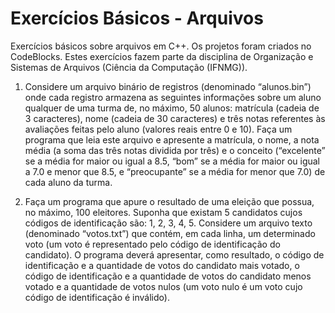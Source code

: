 # Exercícios Básicos - Arquivos

Exercícios básicos sobre arquivos em C++. Os projetos foram criados no CodeBlocks. Estes exercícios fazem parte da disciplina de Organização e Sistemas de Arquivos (Ciência da Computação (IFNMG)).

1) Considere um arquivo binário de registros (denominado “alunos.bin”) onde cada registro armazena as seguintes informações sobre um aluno qualquer de uma turma de, no máximo, 50 alunos: matrícula (cadeia de 3 caracteres), nome (cadeia de 30 caracteres) e três notas referentes às avaliações feitas pelo aluno (valores reais entre 0 e 10). Faça um programa que leia este arquivo e apresente a matrícula, o nome, a nota média (a soma das três notas dividida por três) e o conceito (“excelente” se a média for maior ou igual a 8.5, “bom” se a média for maior ou igual a 7.0 e menor que 8.5, e “preocupante” se a média for menor que 7.0) de cada aluno da turma.

2) Faça um programa que apure o resultado de uma eleição que possua, no máximo, 100 eleitores. Suponha que existam 5 candidatos cujos códigos de identificação são: 1, 2, 3, 4, 5. Considere um arquivo texto (denominado “votos.txt”) que contém, em cada linha, um determinado voto (um voto é representado pelo código de identificação do candidato). O programa deverá apresentar, como resultado, o código de identificação e a quantidade de votos do candidato mais votado, o código de identificação e a quantidade de votos do candidato menos votado e a quantidade de votos nulos (um voto nulo é um voto cujo código de identificação é inválido).